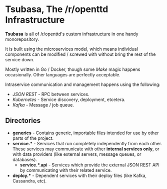 # Tsubasa, The /r/openttd Infrastructure

**Tsubasa** is all of /r/openttd's custom infrastructure in one handy monorepository.

It is built using the microservices model, which means individual components can be modified / screwed with without bring the rest of the service down.

Mostly written in Go / Docker, though some _Make_ magic happens occasionally. 
Other languages are perfectly acceptable.

Intraservice communication and management happens using the following:
* _JSON REST_ - RPC between services.
* _Kubernetes_ - Service discovery, deployment, etcetera.
* _Kafka_ - Message / job queue.


## Directories

* __generics__ - Contains generic, importable files intended for use by other parts of the project.
* __service.*__ - Services that run completely independently from each other. These services may communicate with other **internal services only**, or with data providers (like external servers, message queues, or databases).
  * __service.*.api__ - Services which provide the external JSON REST API by communicating with their related service.
* __deploy.*__ - Dependent services with their deploy files (like Kafka, Cassandra, etc).